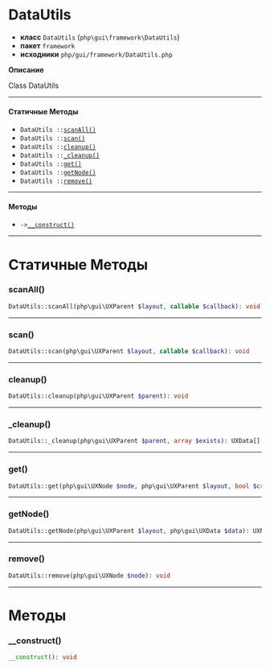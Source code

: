 # DataUtils

- **класс** `DataUtils` (`php\gui\framework\DataUtils`)
- **пакет** `framework`
- **исходники** `php/gui/framework/DataUtils.php`

**Описание**

Class DataUtils

---

#### Статичные Методы

- `DataUtils ::`[`scanAll()`](#method-scanall)
- `DataUtils ::`[`scan()`](#method-scan)
- `DataUtils ::`[`cleanup()`](#method-cleanup)
- `DataUtils ::`[`_cleanup()`](#method-_cleanup)
- `DataUtils ::`[`get()`](#method-get)
- `DataUtils ::`[`getNode()`](#method-getnode)
- `DataUtils ::`[`remove()`](#method-remove)

---

#### Методы

- `->`[`__construct()`](#method-__construct)

---
# Статичные Методы

<a name="method-scanall"></a>

### scanAll()
```php
DataUtils::scanAll(php\gui\UXParent $layout, callable $callback): void
```

---

<a name="method-scan"></a>

### scan()
```php
DataUtils::scan(php\gui\UXParent $layout, callable $callback): void
```

---

<a name="method-cleanup"></a>

### cleanup()
```php
DataUtils::cleanup(php\gui\UXParent $parent): void
```

---

<a name="method-_cleanup"></a>

### _cleanup()
```php
DataUtils::_cleanup(php\gui\UXParent $parent, array $exists): UXData[]
```

---

<a name="method-get"></a>

### get()
```php
DataUtils::get(php\gui\UXNode $node, php\gui\UXParent $layout, bool $create): UXData
```

---

<a name="method-getnode"></a>

### getNode()
```php
DataUtils::getNode(php\gui\UXParent $layout, php\gui\UXData $data): UXNode
```

---

<a name="method-remove"></a>

### remove()
```php
DataUtils::remove(php\gui\UXNode $node): void
```

---
# Методы

<a name="method-__construct"></a>

### __construct()
```php
__construct(): void
```